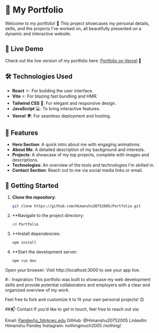 # 💼 My Portfolio

Welcome to my portfolio! 🌟 This project showcases my personal details, skills, and the projects I've worked on, all beautifully presented on a dynamic and interactive website.

## 🔗 Live Demo
Check out the live version of my portfolio here: [Portfolio on Vercel](https://portfolio-g15o.vercel.app/) 🚀

## 🛠️ Technologies Used
- **React** ⚛️: For building the user interface.
- **Vite** ⚡: For blazing fast bundling and HMR.
- **Tailwind CSS** 🎨: For elegant and responsive design.
- **JavaScript** 💻: To bring interactive features.
- **Vercel** 🌍: For seamless deployment and hosting.

## 📑 Features
- **Hero Section**: A quick intro about me with engaging animations.
- **About Me**: A detailed description of my background and interests.
- **Projects**: A showcase of my top projects, complete with images and descriptions.
- **Technologies**: An overview of the tools and technologies I'm skilled in.
- **Contact Section**: Reach out to me via social media links or email.

## 🚀 Getting Started

1. **Clone the repository**:
   ```bash
   git clone https://github.com/Himanshu20752005/Portfolio.git
2. **Navigate to the project directory:
   ```bash
   cd Portfolio
3. **Install dependencies:
   ```bash
   npm install
4. **Start the development server:
   ```bash
   npm run dev
Open your browser:
Visit http://localhost:3000 to see your app live.

#💡 Inspiration
This portfolio was built to showcase my web development skills and provide potential collaborators and employers with a clear and organized overview of my work.

Feel free to fork and customize it to fit your own personal projects! 😊

##📬 Contact
If you’d like to get in touch, feel free to reach out via:

Email: Pandeyhs_1@rknec.edu
GitHub: @Himanshu20752005
LinkedIn: Himanshu Pandey
Instagram: nothingmuch2005
/*nothing*/


